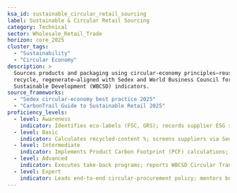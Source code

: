 ```yaml
---
ksa_id: sustainable_circular_retail_sourcing
label: Sustainable & Circular Retail Sourcing
category: Technical
sector: Wholesale_Retail_Trade
horizon: core_2025
cluster_tags:
  - "Sustainability"
  - "Circular Economy"
description: >
  Sources products and packaging using circular-economy principles—reuse,
  recycle, regenerate—aligned with Sedex and World Business Council for
  Sustainable Development (WBCSD) indicators.
source_frameworks:
  - "Sedex circular-economy best practice 2025"
  - "CarbonTrail Guide to Sustainable Retail 2025"
proficiency_levels:
  - level: Awareness
    indicator: Identifies eco-labels (FSC, GRS); records supplier ESG scores.
  - level: Basic
    indicator: Calculates recycled-content %; screens suppliers via Sedex SAQ.
  - level: Intermediate
    indicator: Implements Product Carbon Footprint (PCF) calculations; sets circular-packaging KPI.
  - level: Advanced
    indicator: Executes take-back programs; reports WBCSD Circular Transition Indicator scores.
  - level: Expert
    indicator: Leads end-to-end circular-procurement policy; mentors buyers; secures 30 % footprint reduction across own-brand lines.
---
```

